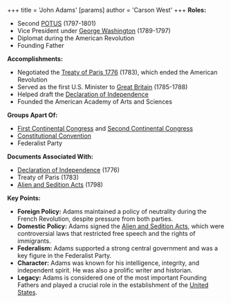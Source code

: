 +++
 title = 'John Adams'
[params]
	author = 'Carson West'
+++
**Roles:**

* Second [POTUS](./../potus/) (1797-1801)
* Vice President under [George Washington](./../george-washington/) (1789-1797)
* Diplomat during the American Revolution
* Founding Father

**Accomplishments:**

* Negotiated the [Treaty of Paris 1776](./../treaty-of-paris-1776/) (1783), which ended the American Revolution
* Served as the first U.S. Minister to [Great Britain](./../great-britain/) (1785-1788)
* Helped draft the [Declaration of Independence](./../declaration-of-independence/)
* Founded the American Academy of Arts and Sciences

**Groups Apart Of:**

* [First Continental Congress](./../first-continental-congress/) and [Second Continental Congress](./../second-continental-congress/)
* [Constitutional Convention](./../constitutional-convention/)
* Federalist Party

**Documents Associated With:**

* [Declaration of Independence](./../declaration-of-independence/) (1776)
* Treaty of Paris (1783)
* [Alien and Sedition Acts](./../alien-and-sedition-acts/) (1798)

**Key Points:**

* **Foreign Policy:** Adams maintained a policy of neutrality during the French Revolution, despite pressure from both parties.
* **Domestic Policy:** Adams signed the [Alien and Sedition Acts](./../alien-and-sedition-acts/), which were controversial laws that restricted free speech and the rights of immigrants.
* **Federalism:** Adams supported a strong central government and was a key figure in the Federalist Party.
* **Character:** Adams was known for his intelligence, integrity, and independent spirit. He was also a prolific writer and historian.
* **Legacy:** Adams is considered one of the most important Founding Fathers and played a crucial role in the establishment of the [United States](./../united-states/).